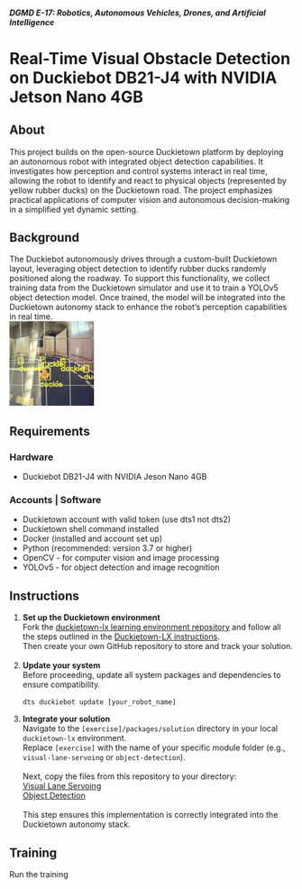 ##### **DGMD E-17: Robotics, Autonomous Vehicles, Drones, and Artificial Intelligence**
# Real-Time Visual Obstacle Detection on Duckiebot DB21-J4 with NVIDIA Jetson Nano 4GB


## About
This project builds on the open-source Duckietown platform by deploying an autonomous robot with integrated object detection capabilities. It investigates how perception and control systems interact in real time, allowing the robot to identify and react to physical objects (represented by yellow rubber ducks) on the Duckietown road. The project emphasizes practical applications of computer vision and autonomous decision-making in a simplified yet dynamic setting.

## Background
The Duckiebot autonomously drives through a custom-built Duckietown layout, leveraging object detection to identify rubber ducks randomly positioned along the roadway. To support this functionality, we collect training data from the Duckietown simulator and use it to train a YOLOv5 object detection model. Once trained, the model will be integrated into the Duckietown autonomy stack to enhance the robot’s perception capabilities in real time.<br>
<img src="assets/duckiebot.jpg" alt="Duckiebot on track" width="150" height="150"/>

## Requirements
### Hardware ###
<ul>
  <li>Duckiebot DB21-J4 with NVIDIA Jeson Nano 4GB</li>  
</ul>

### Accounts | Software ###
<ul><li>Duckietown account with valid token (use dts1 not dts2)</li>
  <li>Duckietown shell command installed</li>
<li>Docker (installed and account set up)</li>
<li>Python (recommended: version 3.7 or higher)</li>
  <li>OpenCV - for computer vision and image processing</li>
  <li>YOLOv5 - for object detection and image recognition</li>
</ul>


## Instructions

<ol>
  <li>
    <strong>Set up the Duckietown environment</strong><br>
    Fork the <a href="https://github.com/duckietown/duckietown-lx">duckietown-lx learning environment repository</a> and follow all the steps outlined in the 
    <a href="https://github.com/duckietown/duckietown-lx/blob/mooc2022/README.md">Duckietown-LX instructions</a>.<br>
    Then create your own GitHub repository to store and track your solution.
  </li><br>
  
  <li>
    <strong>Update your system</strong><br>
    Before proceeding, update all system packages and dependencies to ensure compatibility.<br>
    <pre><code>dts duckiebot update [your_robot_name]</code></pre>
  </li>
  
  <li>
    <strong>Integrate your solution</strong><br>
    Navigate to the <code>[exercise]/packages/solution</code> directory in your local <code>duckietown-lx</code> environment.<br>
    Replace <code>[exercise]</code> with the name of your specific module folder (e.g., <code>visual-lane-servoing</code> or <code>object-detection</code>).<br><br>
    Next, copy the files from this repository to your directory:<br>
    <a href="https://github.com/mimichen123/dgmd-e17/visual-lane-servoing">Visual Lane Servoing</a><br>
    <a href="https://github.com/mimichen123/dgmd-e17/object-detection">Object Detection</a><br><br>
    This step ensures this implementation is correctly integrated into the Duckietown autonomy stack.
  </li>
</ol>

## Training

Run the training


